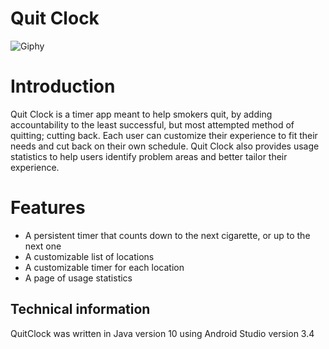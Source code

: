 # Quit Clock

![Giphy](https://media.giphy.com/media/ckTycNZCkf2NfX4V9R/source.gif)

# Introduction

Quit Clock is a timer app meant to help smokers quit, by adding accountability to the least successful, but most attempted method of quitting; cutting back. Each user can customize their experience to fit their needs and cut back on their own schedule. Quit Clock also provides usage statistics to help users identify problem areas and better tailor their experience.

# Features

* A persistent timer that counts down to the next cigarette, or up to the next one
* A customizable list of locations
* A customizable timer for each location
* A page of usage statistics 

## Technical information

QuitClock was written in Java version 10 using Android Studio version 3.4
